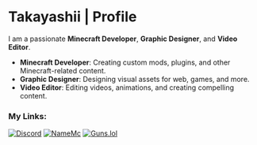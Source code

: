 # Takayashii | Profile

I am a passionate **Minecraft Developer**, **Graphic Designer**, and **Video Editor**.

- **Minecraft Developer**: Creating custom mods, plugins, and other Minecraft-related content.
- **Graphic Designer**: Designing visual assets for web, games, and more.
- **Video Editor**: Editing videos, animations, and creating compelling content.

### My Links:
[![Discord](https://img.shields.io/badge/Discord-Takayashii-7289DA?logo=discord&logoColor=white)](https://discord.com/users/Takayashii) [![NameMc](https://img.shields.io/badge/NameMc-Takayashii-4E73DF?logo=github&logoColor=white)](https://namemc.com/profile/Takayashii) [![Guns.lol](https://img.shields.io/badge/Guns.lol-Takayashii-00B5E2?logo=guns-lol&logoColor=white)](https://guns.lol/profile/Takayashii)

<!--
**Takayashii/Takayashii** is a ✨ _special_ ✨ repository because its `README.md` (this file) appears on your GitHub profile.

Here are some ideas to get you started:

- 🔭 I’m currently working on ...
- 🌱 I’m currently learning ...
- 👯 I’m looking to collaborate on ...
- 🤔 I’m looking for help with ...
- 💬 Ask me about ...
- 📫 How to reach me: ...
- 😄 Pronouns: ...
- ⚡ Fun fact: ...
-->

